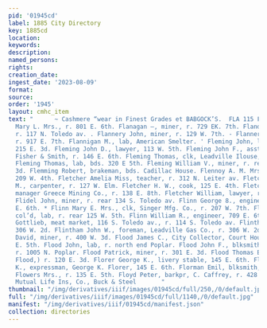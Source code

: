 ```yaml
---
pid: '01945cd'
label: 1885 City Directory
key: 1885cd
location: 
keywords: 
description: 
named_persons: 
rights: 
creation_date: 
ingest_date: '2023-08-09'
format: 
source: 
order: '1945'
layout: cmhc_item
text: "      ~ Cashmere “wear in Finest Grades et BABGOCK’S.  FLA 115 FLO     Flanagan
  Mary L. Mrs., r. 801 E. 6th. Flanagan —, miner, r. 729 EK. 7th. Flanders Ellen Mrs.,
  r. 117 N. Toledo av. . Flannery John, miner, r. 129 W. 7th. - Flannery Mary Mrs.,
  r. 917 E. 7th. Flannigan M., lab, American Smelter. ' Fleming John, laundry, r.
  215 E. 3d. Fleming John D., lawyer, 113 W. 5th. Fleming John F., asst. bkpr, Daniels,
  Fisher & Smith, r. 146 E. 6th. Fleming Thomas, clk, Leadville Ilouse, 222 E. 3d-
  Fleming Thomas, lab, bds. 320 E 5th. Fleming William V., miner, r. rear 316 EK.
  3d. Flemming Robert, brakeman, bds. Cadillac House. Flennoy A. M. Mrs., col’d, r.
  209 W. 4th. Fletcher Amelia Miss, teacher, r. 312 N. Leiter av. Fletcher Edward
  M., carpenter, r. 127 W. Elm. Fletcher H. W., cook, 125 E. 4th. Fletcher James H.,
  manager Greece Mining Co., r. 138 E. 8th. Fletcher William, lawyer, r. 701 E. 6th.
  Flidel John, miner, r. rear 134 S. Toledo av. Flinn George 8., engineer, r. 709
  E. 6th. * Flinn Mary E. Mrs., clk, Singer Mfg. Co., r. 207 W. 7th. Flinn 'Thoinas,
  col’d, lab, r. rear 125 W. 5th. Flinn William R., engineer, 709 E. 6th. Flinspach
  Gottlieb, meat market, 116 S. Toledo av., r. 114 S. Toledo av. Flintham David, r.
  306 W. 2d. Flintham John W., foreman, Leadville Gas Co., r. 306 W. 2d. _Flitner
  David, miner, r. 400 W. 3d. Flood James C., City Collector, Court House, r. 427
  E. 5th. Flood John, lab, r. north end Poplar. Flood John F., blksmith, John Harvey,
  r. 1005 N. Poplar. Flood Patrick, miner, r. 301 E. 3d. Flood Thomas B., (Riley &
  Flood,) r. 120 E. 3d. Florer George K., livery stable, 145 E. 6th. Florer Henry
  K., expressman, George K. Florer, 145 E. 6th. Florman Emil, blksmith, 108 N. Pine.
  Flowers Mrs., r. 135 E. 5th. Floyd Peter, barkpr, C. Caffrey, r. 428 E. 4th.  Northwestern
  Mutual Life Ins, Co., Buck & Steel       "
thumbnail: "/img/derivatives/iiif/images/01945cd/full/250,/0/default.jpg"
full: "/img/derivatives/iiif/images/01945cd/full/1140,/0/default.jpg"
manifest: "/img/derivatives/iiif/01945cd/manifest.json"
collection: directories
---
```


